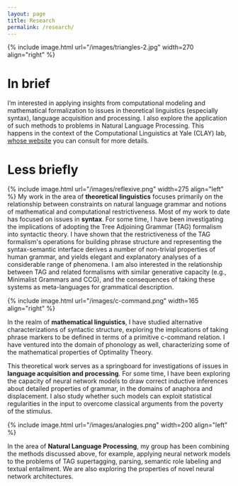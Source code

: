 ```yaml
---
layout: page
title: Research
permalink: /research/
---
```


{% include image.html url="/images/triangles-2.jpg" width=270 align="right" %}


# In brief

I’m interested in applying insights from computational modeling and mathematical formalization to issues in theoretical linguistics (especially syntax), language acquisition and processing. I also explore the application of such methods to problems in Natural Language Processing.  This happens in the context of the Computational Linguistics at Yale (CLAY) lab, [whose website](http://clay.yale.edu) you can consult for more details.

# Less briefly



{% include image.html url="/images/reflexive.png" width=275 align="left" %}
My work in the area of **theoretical linguistics** focuses primarily on the relationship between constraints on natural language grammar and notions of mathematical and computational restrictiveness. Most of my work to date has focused on issues in **syntax**. For some time, I have been investigating the implications of adopting the Tree Adjoining Grammar (TAG) formalism into syntactic theory. I have shown that the restrictiveness of the TAG formalism's operations for building phrase structure and representing the syntax-semantic interface derives a number of non-trivial properties of human grammar, and yields elegant and explanatory analyses of a considerable range of phenomena. I am also interested in the relationship between TAG and related formalisms with similar generative capacity (e.g., Minimalist Grammars and CCG), and the consequences of taking these systems as meta-languages for grammatical description.


{% include image.html url="/images/c-command.png" width=165 align="right" %}

In the realm of **mathematical linguistics**, I have studied alternative characterizations of syntactic structure, exploring the implications of taking phrase markers to be defined in terms of a primitive c-command relation. I have  ventured into the domain of phonology as well, characterizing some of the mathematical properties of Optimality Theory.

This theoretical work serves as a springboard for investigations of issues in **language acquisition and processing**. For some time, I have been exploring the capacity of neural network models to draw correct inductive inferences about detailed properties of grammar, in the domains of anaphora and displacement. I also study whether such models can exploit statistical regularities in the input to overcome classical arguments from the poverty of the stimulus.

{% include image.html url="/images/analogies.png" width=200 align="left" %}


In the area of **Natural Language Processing**, my group has been combining the methods discussed above, for example, applying neural network models to the problems of TAG supertagging, parsing, semantic role labeling and textual entailment. We are also exploring the properties of novel neural network architectures.

